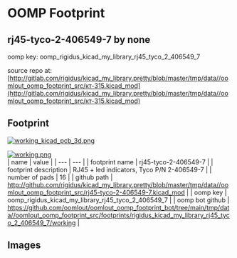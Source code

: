 # OOMP Footprint  
## rj45-tyco-2-406549-7  by none  
  
oomp key: oomp_rigidus_kicad_my_library_rj45_tyco_2_406549_7  
  
source repo at: [http://gitlab.com/rigidus/kicad_my_library.pretty/blob/master/tmp/data//oomlout_oomp_footprint_src/кт-315.kicad_mod](http://gitlab.com/rigidus/kicad_my_library.pretty/blob/master/tmp/data//oomlout_oomp_footprint_src/кт-315.kicad_mod)  
## Footprint  
  
[![working_kicad_pcb_3d.png](working_kicad_pcb_3d_600.png)](working_kicad_pcb_3d.png)  
  
[![working.png](working_600.png)](working.png)  
| name | value | 
| --- | --- | 
| footprint name | rj45-tyco-2-406549-7 | 
| footprint description | RJ45 + led indicators, Tyco P/N 2-406549-7 | 
| number of pads | 16 | 
| github path | http://github.com/rigidus/kicad_my_library.pretty/blob/master/tmp/data//oomlout_oomp_footprint_src/rj45-tyco-2-406549-7.kicad_mod | 
| oomp key | oomp_rigidus_kicad_my_library_rj45_tyco_2_406549_7 | 
| oomp bot github | https://github.com/oomlout/oomlout_oomp_footprint_bot/tree/main/tmp/data//oomlout_oomp_footprint_src/footprints/rigidus_kicad_my_library_rj45_tyco_2_406549_7/working | 
## Images  
